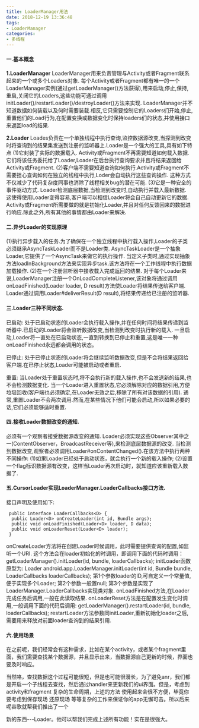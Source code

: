 ```yaml
---
title: LoaderManager用法
date: 2018-12-19 13:36:48
tags:
- LoaderManager
categories:
- 多线程
---
```

#### 一.基本概念
 **1.LoaderManager**
 LoaderManager用来负责管理与Activity或者Fragment联系起来的一个或多个Loaders对象.
 每个Activity或者Fragment都有唯一的一个LoaderManager实例(通过getLoaderManager()方法获得),用来启动,停止,保持,重启,关闭它的Loaders,这些功能可通过调用initLoader()/restartLoader()/destroyLoader()方法来实现.
 LoaderManager并不知道数据如何装载以及何时需要装载.相反,它只需要控制它的Loaders们开始,停止,重置他们的Load行为,在配置变换或数据变化时保持loaders们的状态,并使用接口来返回load的结果.

 **2.Loader**
 Loades负责在一个单独线程中执行查询,监控数据源改变,当探测到改变时将查询到的结果集发送到注册的监听器上.Loader是一个强大的工具,具有如下特点
 (1)它封装了实际的数据载入.
 Activity或Fragment不再需要知道如何载入数据.它们将该任务委托给了Loader,Loader在后台执行查询要求并且将结果返回给Activity或Fragment.
 (2)客户端不需要知道查询如何执行.Activity或Fragment不需要担心查询如何在独立的线程中执行,Loder会自动执行这些查询操作.
 这种方式不仅减少了代码复杂度同事也消除了线程相关bug的潜在可能.
 (3)它是一种安全的事件驱动方式.
 Loader检测底层数据,当检测到改变时,自动执行并载入最新数据.
 这使得使用Loader变得容易,客户端可以相信Loader将会自己自动更新它的数据.
 Activity或Fragment所需要做的就是初始化Loader,并且对任何反馈回来的数据进行响应.除此之外,所有其他的事情都由Loader来解决.

#### 二.异步Loader的实现原理
 (1)执行异步载入的任务.为了确保在一个独立线程中执行载入操作,Loader的子类必须继承AsyncTaskLoader<D>而不是Loader<D>类.
 AsyncTaskLoader<D>是一个抽象Loader,它提供了一个AsyncTask来做它的执行操作.
 当定义子类时,通过实现抽象方法loadInBackground方法来实现异步task.该方法将在一个工作线程中执行数据加载操作.
 (2)在一个注册监听器中接收载入完成返回的结果.
 对于每个Loader来说,LoaderManager注册一个OnLoadCompleteListener<D>,该对象将通过调用onLoadFinished(Loader<D> loader, D result)方法使Loader将结果传送给客户端.
 Loader通过调用Loader#deliverResult(D result),将结果传递给已注册的监听器.

#### 三.Loader三种不同状态.
 已启动: 处于已启动状态的Loader会执行载入操作,并在任何时间将结果传递到监听器中.已启动的Loader将会监听数据改变,当检测到改变时执行新的载入.
 一旦启动,Loader将一直处在已启动状态,一直到转换到已停止和重置,这是唯一一种onLoadFinished永远都会调用的状态。
 
 已停止: 处于已停止状态的Loader将会继续监听数据改变,但是不会将结果返回给客户端.在已停止状态,Loader可能被启动或者重启.
 
 重置: 当Loader处于重置状态时,将不会执行新的载入操作,也不会发送新的结果,也不会检测数据变化.
 当一个Loader进入重置状态,它必须解除对应的数据引用,方便垃圾回收(客户端也必须确定,在Loader无效之后,移除了所有对该数据的引用).
 通常,重置Loader不会两次调用.然而,在某些情况下他们可能会启动,所以如果必要的话,它们必须能够适时重置.

#### 四.接收Loader数据改变的通知.
 必须有一个观察者接受数据源改变的通知.
 Loader必须实现这些Observer其中之一(ContentObserver，BroadcastReceiver等),来检测底层数据源的改变.
 当检测到数据改变,观察者必须调用Loader#onContentChanged().在该方法中执行两种不同操作:
 (1)如果Loader已经处于启动状态，就会执行一个新的载入操作; 
 (2)设置一个flag标识数据源有改变，这样当Loader再次启动时，就知道应该重新载入数据了.
 
#### 五.CursorLoader实现LoaderManager.LoaderCallbacks接口方法.
接口声明及使用如下:
```
 public interface LoaderCallbacks<D> { 
  public Loader<D> onCreateLoader(int id, Bundle args); 
  public void onLoadFinished(Loader<D> loader, D data); 
  public void onLoaderReset(Loader<D> loader); 
 }
 ```
 onCreateLoader方法将在创建Loader时候调用，此时需要提供查询的配置,如监听一个URI.
 这个方法会在loader初始化的时调用，即调用下面的代码时调用：
  getLoaderManager().initLoader(id, bundle, loaderCallbacks);
  initLoader函数原型为:
  <D> Loader<D> android.app.LoaderManager.initLoader(int id, Bundle bundle, LoaderCallbacks<D> loaderCallbacks);
  第1个参数loader的ID,可自定义一个常量值,便于实现多个Loader;
  第2个参数一般置null;
  第3个参数是实现了LoaderManager.LoaderCallbacks实现类对象.
  onLoadFinished方法,在Loader完成任务后调用,一般在此读取结果.
  onLoaderReset方法是在配置发生变化时调用,一般调用下面的代码后调用:
  getLoaderManager().restartLoader(id, bundle, loaderCallbacks);
  restartLoader方法参数同initLoader,重新初始化loader之后,需要用来释放对前面loader查询到的结果引用.
  
  #### 六.使用场景
  在之前呢，我们经常会有这种需求，比如在某个activity，或者某个fragment里面，我们需要查找某个数据源，并且显示出来，当数据源自己更新的时候，界面也要及时响应。

  当然咯，查找数据这个过程可能很短，但是也可能很漫长，为了避免anr，我们都是开启一个子线程去查找，然后通过handler来更新我们的ui界面。但是，考虑到activity和fragment 复杂的生命周期，上述的方法 使用起来会很不方便，毕竟你要考虑到保存现场 还原现场 等等复杂的工作来保证你的app无懈可击。所以后来呢谷歌就帮我们推出了一个

  新的东西---Loader。他可以帮我们完成上述所有功能！实在是很强大。
